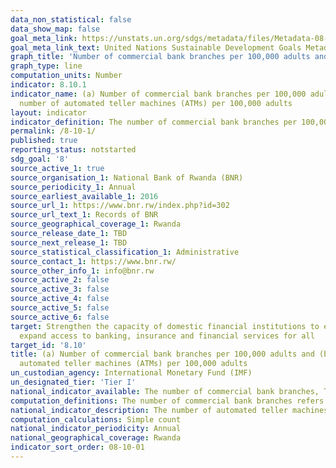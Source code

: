 ```yaml
---
data_non_statistical: false
data_show_map: false
goal_meta_link: https://unstats.un.org/sdgs/metadata/files/Metadata-08-10-01.pdf
goal_meta_link_text: United Nations Sustainable Development Goals Metadata (pdf 525kB)
graph_title: 'Number of commercial bank branches per 100,000 adults and number of automated teller machines (ATMs) per 100,000 adults'
graph_type: line
computation_units: Number 
indicator: 8.10.1
indicator_name: (a) Number of commercial bank branches per 100,000 adults and (b)
  number of automated teller machines (ATMs) per 100,000 adults
layout: indicator
indicator_definition: The number of commercial bank branches per 100,000 adults and The number of automated teller machines (ATMs) per 100,000 adults 
permalink: /8-10-1/
published: true
reporting_status: notstarted
sdg_goal: '8'
source_active_1: true
source_organisation_1: National Bank of Rwanda (BNR) 
source_periodicity_1: Annual 
source_earliest_available_1: 2016
source_url_1: https://www.bnr.rw/index.php?id=302
source_url_text_1: Records of BNR
source_geographical_coverage_1: Rwanda
source_release_date_1: TBD
source_next_release_1: TBD
source_statistical_classification_1: Administrative
source_contact_1: https://www.bnr.rw/
source_other_info_1: info@bnr.rw
source_active_2: false
source_active_3: false
source_active_4: false
source_active_5: false
source_active_6: false
target: Strengthen the capacity of domestic financial institutions to encourage and
  expand access to banking, insurance and financial services for all
target_id: '8.10'
title: (a) Number of commercial bank branches per 100,000 adults and (b) number of
  automated teller machines (ATMs) per 100,000 adults
un_custodian_agency: International Monetary Fund (IMF)
un_designated_tier: 'Tier I'
national_indicator_available: The number of commercial bank branches, The number of automated teller machines (ATMs) 
computation_definitions: The number of commercial bank branches refers to the number of commercial banks branches at end-year reported by the Central Bank or the main financial regulator of the country.
national_indicator_description: The number of automated teller machines (ATMs) refers to the number of ATMs in the country for all types of financial institutions such as; commercial banks, non-deposit taking microfinance institutions, deposit taking micro finance institutions, credit union and financial cooperatives, among other. This information is reported every year by the Central Bank or the main financial regulator of the country.
computation_calculations: Simple count
national_indicator_periodicity: Annual
national_geographical_coverage: Rwanda
indicator_sort_order: 08-10-01
---
```

